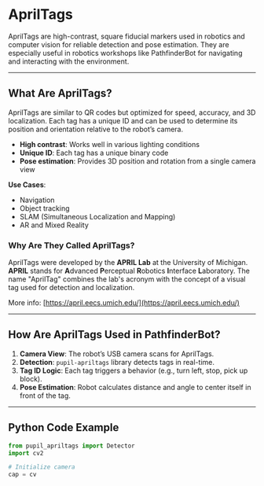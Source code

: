 # AprilTags

AprilTags are high-contrast, square fiducial markers used in robotics and computer vision for reliable detection and pose estimation. They are especially useful in robotics workshops like PathfinderBot for navigating and interacting with the environment.

---

## What Are AprilTags?

AprilTags are similar to QR codes but optimized for speed, accuracy, and 3D localization. Each tag has a unique ID and can be used to determine its position and orientation relative to the robot’s camera.

* **High contrast**: Works well in various lighting conditions
* **Unique ID**: Each tag has a unique binary code
* **Pose estimation**: Provides 3D position and rotation from a single camera view

**Use Cases**:

* Navigation
* Object tracking
* SLAM (Simultaneous Localization and Mapping)
* AR and Mixed Reality

### Why Are They Called AprilTags?

AprilTags were developed by the **APRIL Lab** at the University of Michigan. **APRIL** stands for **A**dvanced **P**erceptual **R**obotics **I**nterface **L**aboratory. The name "AprilTag" combines the lab's acronym with the concept of a visual tag used for detection and localization.

More info: [https://april.eecs.umich.edu/](https://april.eecs.umich.edu/)

---

## How Are AprilTags Used in PathfinderBot?

1. **Camera View**: The robot’s USB camera scans for AprilTags.
2. **Detection**: `pupil-apriltags` library detects tags in real-time.
3. **Tag ID Logic**: Each tag triggers a behavior (e.g., turn left, stop, pick up block).
4. **Pose Estimation**: Robot calculates distance and angle to center itself in front of the tag.

---

## Python Code Example

```python
from pupil_apriltags import Detector
import cv2

# Initialize camera
cap = cv
```
